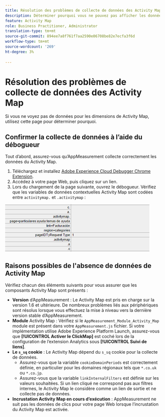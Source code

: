 ```yaml
---
title: Résolution des problèmes de collecte de données des Activity Map
description: Déterminer pourquoi vous ne pouvez pas afficher les données Activity Map dans les demandes d’image
feature: Activity Map
role: Business Practitioner, Administrator
translation-type: tm+mt
source-git-commit: 894ee7a8f761f7aa2590e06708be82e7ecfa3f6d
workflow-type: tm+mt
source-wordcount: '269'
ht-degree: 3%

---
```



# Résolution des problèmes de collecte de données des Activity Map

Si vous ne voyez pas de données pour les dimensions de Activity Map, utilisez cette page pour déterminer pourquoi.

## Confirmer la collecte de données à l’aide du débogueur

Tout d’abord, assurez-vous qu’AppMeasurement collecte correctement les données du Activity Map.

1. Téléchargez et installez [Adobe Experience Cloud Debugger Chrome Extension](https://experienceleague.adobe.com/docs/debugger/using/experience-cloud-debugger.html?lang=fr).
2. Accédez à votre page Web, puis cliquez sur un lien.
3. Lors du chargement de la page suivante, ouvrez le débogueur. Vérifiez que les variables de données contextuelles Activity Map sont codées entre `activitymap.` et `.activitymap` :

![Données du débogueur](assets/debugger.png)

## Raisons possibles de l&#39;absence de données de Activity Map

Vérifiez chacun des éléments suivants pour vous assurer que les composants Activity Map sont présents :

* **Version** d’AppMeasurement : Le Activity Map est pris en charge sur la version 1.6 et ultérieure. De nombreux problèmes liés aux périphériques sont résolus lorsque vous effectuez la mise à niveau vers la dernière version stable d’AppMeasurement.
* **Module** Activity Map : Vérifiez si le  `AppMeasurement_Module_Activity_Map` module est présent dans votre  `AppMeasurement.js` fichier. Si votre implémentation utilise Adobe Experience Platform Launch, assurez-vous que **[!UICONTROL Activer le ClickMap]** est coché lors de la configuration de l’extension Analytics sous **[!UICONTROL Suivi de liens]**.
* **Le  `s_sq` cookie** : Le Activity Map dépend du  `s_sq` cookie pour la collecte de données.
   * Assurez-vous que la variable `cookieDomainPeriods` est correctement définie, en particulier pour les domaines régionaux tels que `*.co.uk` ou `*.co.jp`.
   * Assurez-vous que la variable `linkInternalFilters` est définie sur les valeurs souhaitées. Si un lien cliqué ne correspond pas aux filtres internes, le Activity Map le considère comme un lien de sortie et ne collecte pas de données.
* **Incrustation Activity Map en cours d’exécution** : AppMeasurement ne suit pas les données de clics pour votre page Web lorsque l’incrustation du Activity Map est activée.

